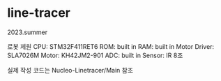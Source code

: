 # line-tracer
2023.summer


로봇 제원
CPU: STM32F411RET6
ROM: built in
RAM: built in
Motor Driver: SLA7026M
Motor: KH42JM2-901
ADC: built in
Sensor: IR 8조


실제 작성 코드는 Nucleo-Linetracer/Main 참조
